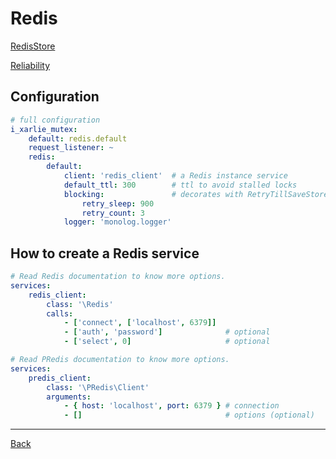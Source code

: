 # Redis

[RedisStore](https://symfony.com/doc/current/components/lock.html#redisstore)

[Reliability](https://symfony.com/doc/current/components/lock.html#id3)

## Configuration

```yaml
# full configuration
i_xarlie_mutex:
    default: redis.default
    request_listener: ~
    redis:
        default:
            client: 'redis_client'  # a Redis instance service
            default_ttl: 300        # ttl to avoid stalled locks
            blocking:               # decorates with RetryTillSaveStore
                retry_sleep: 900
                retry_count: 3
            logger: 'monolog.logger'
```

## How to create a Redis service

```yaml
# Read Redis documentation to know more options.
services:
    redis_client:
        class: '\Redis'
        calls:
            - ['connect', ['localhost', 6379]]
            - ['auth', 'password']              # optional
            - ['select', 0]                     # optional
```

```yaml
# Read PRedis documentation to know more options.
services:
    predis_client:
        class: '\PRedis\Client'
        arguments:
            - { host: 'localhost', port: 6379 } # connection
            - []                                # options (optional)
```


***
[Back](../README.md)
